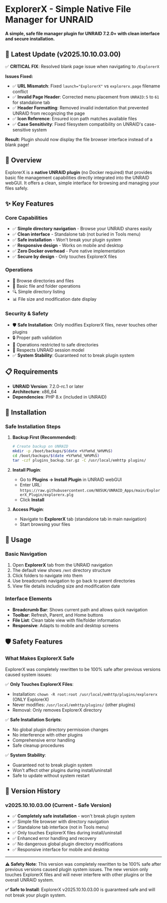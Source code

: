 # ExplorerX - Simple Native File Manager for UNRAID

**A simple, safe file manager plugin for UNRAID 7.2.0+ with clean interface and secure installation.**

## 🔧 **Latest Update (v2025.10.10.03.00)**

✅ **CRITICAL FIX**: Resolved blank page issue when navigating to `/ExplorerX`

**Issues Fixed:**
- ✅ **URL Mismatch**: Fixed `launch="ExplorerX"` vs `explorerx.page` filename conflict
- ✅ **Invalid Page Header**: Corrected menu placement from `UNRAID:5` to `61` for standalone tab
- ✅ **Header Formatting**: Removed invalid indentation that prevented UNRAID from recognizing the page
- ✅ **Icon Reference**: Ensured icon path matches available files
- ✅ **Case Sensitivity**: Fixed filesystem compatibility on UNRAID's case-sensitive system

**Result**: Plugin should now display the file browser interface instead of a blank page!

## 🎯 Overview

ExplorerX is a **native UNRAID plugin** (no Docker required) that provides basic file management capabilities directly integrated into the UNRAID webGUI. It offers a clean, simple interface for browsing and managing your files safely.

## ✨ Key Features

### Core Capabilities

- ✅ **Simple directory navigation** - Browse your UNRAID shares easily
- ✅ **Clean interface** - Standalone tab (not buried in Tools menu)
- ✅ **Safe installation** - Won't break your plugin system
- ✅ **Responsive design** - Works on mobile and desktop
- ✅ **Zero Docker overhead** - Pure native implementation
- ✅ **Secure by design** - Only touches ExplorerX files

### Operations

- 📂 Browse directories and files
- 🔧 Basic file and folder operations
- 🔍 Simple directory listing
- 📊 File size and modification date display

### Security & Safety

- 🛡️ **Safe Installation**: Only modifies ExplorerX files, never touches other plugins
- 🔒 Proper path validation
- 🚫 Operations restricted to safe directories
- 🔑 Respects UNRAID session model
- ✅ **System Stability**: Guaranteed not to break plugin system

## 📋 Requirements

- **UNRAID Version**: 7.2.0-rc.1 or later
- **Architecture**: x86_64
- **Dependencies**: PHP 8.x (included in UNRAID)

## 🚀 Installation

### Safe Installation Steps

1. **Backup First (Recommended)**:
   ```bash
   # Create backup on UNRAID
   mkdir -p /boot/backups/$(date +%Y%m%d_%H%M%S)
   cd /boot/backups/$(date +%Y%m%d_%H%M%S)
   tar -czf plugins_backup.tar.gz -C /usr/local/emhttp plugins/
   ```

2. **Install Plugin**:
   - Go to **Plugins → Install Plugin** in UNRAID webGUI
   - Enter URL: `https://raw.githubusercontent.com/N85UK/UNRAID_Apps/main/ExplorerX_Plugin/explorerx.plg`
   - Click **Install**

3. **Access Plugin**:
   - Navigate to **ExplorerX** tab (standalone tab in main navigation)
   - Start browsing your files

## 📖 Usage

### Basic Navigation

1. Open **ExplorerX** tab from the UNRAID navigation
2. The default view shows `/mnt` directory structure
3. Click folders to navigate into them
4. Use breadcrumb navigation to go back to parent directories
5. View file details including size and modification date

### Interface Elements

- **Breadcrumb Bar**: Shows current path and allows quick navigation
- **Toolbar**: Refresh, Parent, and Home buttons
- **File List**: Clean table view with file/folder information
- **Responsive**: Adapts to mobile and desktop screens

## 🛡️ Safety Features

### What Makes ExplorerX Safe

ExplorerX was completely rewritten to be 100% safe after previous versions caused system issues:

✅ **Only Touches ExplorerX Files**:
- Installation: `chown -R root:root /usr/local/emhttp/plugins/explorerx` (ONLY ExplorerX)
- Never modifies: `/usr/local/emhttp/plugins/` (other plugins)
- Removal: Only removes ExplorerX directory

✅ **Safe Installation Scripts**:
- No global plugin directory permission changes
- No interference with other plugins
- Comprehensive error handling
- Safe cleanup procedures

✅ **System Stability**:
- Guaranteed not to break plugin system
- Won't affect other plugins during install/uninstall
- Safe to update without system restart

## 📜 Version History

### v2025.10.10.03.00 (Current - Safe Version)

- ✅ **Completely safe installation** - won't break plugin system
- ✅ Simple file browser with directory navigation
- ✅ Standalone tab interface (not in Tools menu)
- ✅ Only touches ExplorerX files during install/uninstall
- ✅ Enhanced error handling and recovery
- ✅ No dangerous global plugin directory modifications
- ✅ Responsive interface for mobile and desktop

---

**⚠️ Safety Note**: This version was completely rewritten to be 100% safe after previous versions caused plugin system issues. The new version only touches ExplorerX files and will never interfere with other plugins or the overall UNRAID system.

**✅ Safe to Install**: ExplorerX v2025.10.10.03.00 is guaranteed safe and will not break your plugin system.
